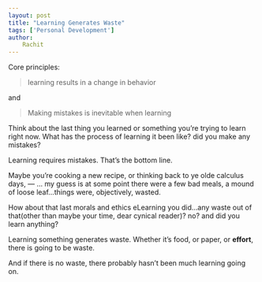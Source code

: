 ```yaml
---
layout: post
title: "Learning Generates Waste"
tags: ['Personal Development']
author: 
    Rachit 
---
```


Core principles:

> learning results in a change in behavior 

and 

> Making mistakes is inevitable when learning 

Think about the last thing you learned or something you’re trying to learn right now. What has the process of learning it been like? did you make any mistakes? 

Learning requires mistakes. That’s the bottom line. 

Maybe you’re cooking a new recipe, or thinking back to ye olde calculus days, — … my guess is at some point there were a few bad meals, a mound of loose leaf…things were, objectively, wasted. 

How about that last morals and ethics eLearning you did…any waste out of that(other than maybe your time, dear cynical reader)? no? and did you learn anything? 

Learning something generates waste. Whether it’s food, or paper, or **effort**, there is going to be waste. 

And if there is no waste, there probably hasn’t been much learning going on.